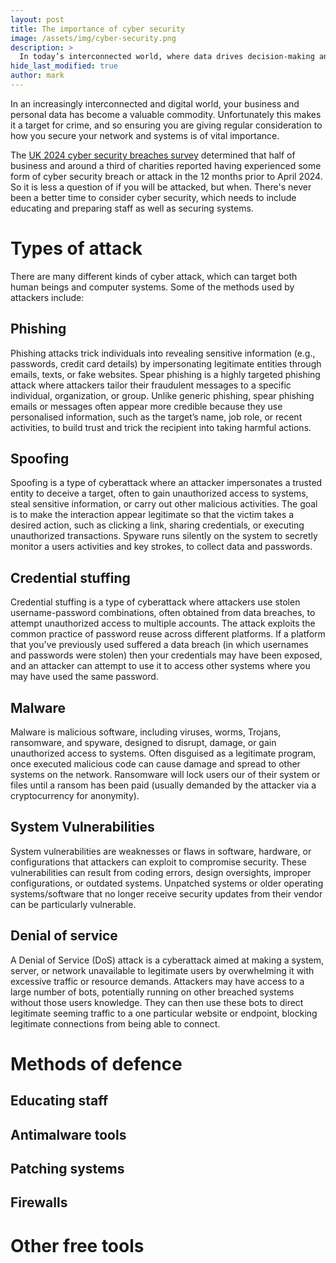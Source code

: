 ```yaml
---
layout: post
title: The importance of cyber security
image: /assets/img/cyber-security.png
description: >
  In today’s interconnected world, where data drives decision-making and digital systems underpin operations, the importance of robust cyber security measures cannot be overstated. For businesses of all sizes, staying ahead of cyber threats is no longer a luxury—it’s a necessity.
hide_last_modified: true
author: mark
---
```


In an increasingly interconnected and digital world, your business and personal data has become a valuable commodity. Unfortunately this makes it a target for crime, and so ensuring you are giving regular consideration to how you secure your network and systems is of vital importance.

The [UK 2024 cyber security breaches survey](https://www.gov.uk/government/statistics/cyber-security-breaches-survey-2024/cyber-security-breaches-survey-2024) determined that half of business and around a third of charities reported having experienced some form of cyber security breach or attack in the 12 months prior to April 2024. So it is less a question of if you will be attacked, but when. There's never been a better time to consider cyber security, which needs to include educating and preparing staff as well as securing systems.

# Types of attack

There are many different kinds of cyber attack, which can target both human beings and computer systems. Some of the methods used by attackers include:

## Phishing

Phishing attacks trick individuals into revealing sensitive information (e.g., passwords, credit card details) by impersonating legitimate entities through emails, texts, or fake websites. Spear phishing is a highly targeted phishing attack where attackers tailor their fraudulent messages to a specific individual, organization, or group. Unlike generic phishing, spear phishing emails or messages often appear more credible because they use personalised information, such as the target’s name, job role, or recent activities, to build trust and trick the recipient into taking harmful actions.

## Spoofing

Spoofing is a type of cyberattack where an attacker impersonates a trusted entity to deceive a target, often to gain unauthorized access to systems, steal sensitive information, or carry out other malicious activities. The goal is to make the interaction appear legitimate so that the victim takes a desired action, such as clicking a link, sharing credentials, or executing unauthorized transactions. Spyware runs silently on the system to secretly monitor a users activities and key strokes, to collect data and passwords.

## Credential stuffing

Credential stuffing is a type of cyberattack where attackers use stolen username-password combinations, often obtained from data breaches, to attempt unauthorized access to multiple accounts. The attack exploits the common practice of password reuse across different platforms. If a platform that you've previously used suffered a data breach (in which usernames and passwords were stolen) then your credentials may have been exposed, and an attacker can attempt to use it to access other systems where you may have used the same password.

## Malware

Malware is malicious software, including viruses, worms, Trojans, ransomware, and spyware, designed to disrupt, damage, or gain unauthorized access to systems. Often disguised as a legitimate program, once executed malicious code can cause damage and spread to other systems on the network. Ransomware will lock users our of their system or files until a ransom has been paid (usually demanded by the attacker via a cryptocurrency for anonymity).

## System Vulnerabilities

System vulnerabilities are weaknesses or flaws in software, hardware, or configurations that attackers can exploit to compromise security. These vulnerabilities can result from coding errors, design oversights, improper configurations, or outdated systems. Unpatched systems or older operating systems/software that no longer receive security updates from their vendor can be particularly vulnerable.

## Denial of service

A Denial of Service (DoS) attack is a cyberattack aimed at making a system, server, or network unavailable to legitimate users by overwhelming it with excessive traffic or resource demands. Attackers may have access to a large number of bots, potentially running on other breached systems without those users knowledge. They can then use these bots to direct legitimate seeming traffic to a one particular website or endpoint, blocking legitimate connections from being able to connect.

# Methods of defence

## Educating staff



## Antimalware tools



## Patching systems



## Firewalls



# Other free tools